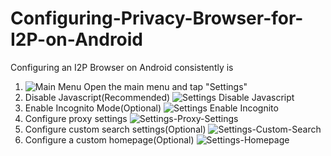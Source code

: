 # Configuring-Privacy-Browser-for-I2P-on-Android

Configuring an I2P Browser on Android consistently is 

1. ![Main Menu](Privacy-Browser-Main-Menu.png) Open the main menu and tap "Settings"
2. Disable Javascript(Recommended) ![Settings Disable Javascript](Privacy-Browser-Settings-Disable-Javascript.png)
3. Enable Incognito Mode(Optional) ![Settings Enable Incognito](Privacy-Browser-Settings-Enable-Incognito.png)
4. Configure proxy settings ![Settings-Proxy-Settings](Privacy-Browser-Settings-Proxy-Settings.png)
5. Configure custom search settings(Optional) ![Settings-Custom-Search](Privacy-Browser-Settings-Custom-Search.png)
6. Configure a custom homepage(Optional) ![Settings-Homepage](Privacy-Browser-Settings-Homepage.png)